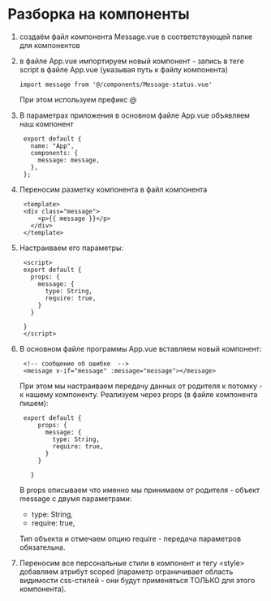 # Разборка на компоненты

1. создаём файл компонента Message.vue в соответствующей папке для компонентов
2. в файле App.vue импортируем новый компонент - запись в теге script в файле App.vue (указывая путь к файлу компонента)

       import message from '@/components/Message-status.vue'

   При этом используем префикс @

3. В параметрах приложения в основном файле App.vue объявляем наш компонент

        export default {
          name: "App",
          components: {
            message: message,
          },
        };

4. Переносим разметку компонента в файл компонента

        <template>
        <div class="message">
            <p>{{ message }}</p>
          </div>
        </template>

5. Настраиваем его параметры:

        <script>
        export default {
          props: {
            message: {
              type: String,
              require: true,
            }
          }

        }
        </script>

6. В основном файле программы App.vue вставляем новый компонент:

        <!-- сообщение об ошибке  -->
        <message v-if="message" :message="message"></message>

   При этом мы настраиваем передачу данных от родителя к потомку - к нашему компоненту.
  Реализуем через props (в файле компонента пишем):

        export default {
            props: {
              message: {
                type: String,
                require: true,
              }
            }

          }

      В props описываем что именно мы принимаем от родителя - объект message c двумя параметрами:
      - type: String,
      - require: true,

    Тип объекта и отмечаем опцию require - передача параметров обязательна.

7. Переносим все персональные стили в компонент и тегу \<style> добавляем атрибут scoped (параметр ограничивает область видимости css-стилей - они будут применяться ТОЛЬКО для этого компонента).
